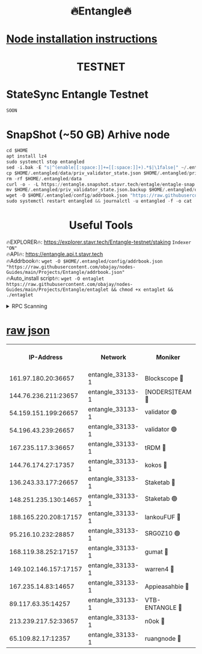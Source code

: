 <h1 align="center"> 🔥Entangle🔥</h1>

[Node installation instructions](https://github.com/obajay/nodes-Guides/tree/main/Projects/Entangle)
=

<h1 align="center"> TESTNET</h1>

# StateSync Entangle Testnet
```python
SOON
```
# SnapShot (~50 GB) Arhive node
```python
cd $HOME
apt install lz4
sudo systemctl stop entangled
sed -i.bak -E "s|^(enable[[:space:]]+=[[:space:]]+).*$|\1false|" ~/.entangled/config/config.toml
cp $HOME/.entangled/data/priv_validator_state.json $HOME/.entangled/priv_validator_state.json.backup
rm -rf $HOME/.entangled/data
curl -o - -L https://entangle.snapshot.stavr.tech/entagle/entagle-snap.tar.lz4 | lz4 -c -d - | tar -x -C $HOME/.entangled --strip-components 2
mv $HOME/.entangled/priv_validator_state.json.backup $HOME/.entangled/data/priv_validator_state.json
wget -O $HOME/.entangled/config/addrbook.json "https://raw.githubusercontent.com/obajay/nodes-Guides/main/Projects/Entangle/addrbook.json"
sudo systemctl restart entangled && journalctl -u entangled -f -o cat
```
 <h1 align="center"> Useful Tools</h1>
 
🔥EXPLORER🔥: https://explorer.stavr.tech/Entangle-testnet/staking        `Indexer "ON"` \
🔥API🔥:      https://entangle.api.t.stavr.tech \
🔥Addrbook🔥: ```wget -O $HOME/.entangled/config/addrbook.json "https://raw.githubusercontent.com/obajay/nodes-Guides/main/Projects/Entangle/addrbook.json"``` \
🔥Auto_install script🔥:  `wget -O entaglet https://raw.githubusercontent.com/obajay/nodes-Guides/main/Projects/Entangle/entaglet && chmod +x entaglet && ./entaglet`


<details>
<summary>RPC Scanning</summary>

<h2 align="center"> We scan nodes in real time every 4 hours. And we provide the final result of RPC endpoints.
We cannot influence the operation of these nodes in any way. </h2>


```python
If Voting Power is higher than 0 --> then the Node is a validator of the network and may be subject to attack and be a potential threat to the chain.
```
```python
We marked such validators with a red symbol
```

</details>

[raw json](https://rpc-check.entangt.stavr.tech/entangt/rpc-entangt-result.json)
=


<table><tr><th>IP-Address</th><th>Network</th><th>Moniker</th><th>Latest Block Height</th><th>Earliest Block Height</th><th>Catching Up</th><th>Tx Index</th><th>Voting Power</th><th>Scan Time</th></tr><tr><td>161.97.180.20:36657</td><td>entangle_33133-1</td><td>Blockscope 🔴</td><td>1331997</td><td>1</td><td>False</td><td>off</td><td>259586473635098</td><td>2023-12-26T12:13:51.681840968UTC</td></tr><tr><td>144.76.236.211:23657</td><td>entangle_33133-1</td><td>[NODERS]TEAM 🔴</td><td>1332000</td><td>1</td><td>False</td><td>off</td><td>47049700500000000</td><td>2023-12-26T12:14:04.042406109UTC</td></tr><tr><td>54.159.151.199:26657</td><td>entangle_33133-1</td><td>validator 🟢</td><td>1280815</td><td>1</td><td>False</td><td>on</td><td>0</td><td>2023-12-26T12:14:11.332788063UTC</td></tr><tr><td>54.196.43.239:26657</td><td>entangle_33133-1</td><td>validator 🟢</td><td>1332002</td><td>1</td><td>False</td><td>on</td><td>0</td><td>2023-12-26T12:14:11.935808499UTC</td></tr><tr><td>167.235.117.3:36657</td><td>entangle_33133-1</td><td>tRDM 🔴</td><td>1332002</td><td>1</td><td>False</td><td>on</td><td>59819660338000</td><td>2023-12-26T12:14:14.564333763UTC</td></tr><tr><td>144.76.174.27:17357</td><td>entangle_33133-1</td><td>kokos 🔴</td><td>1331999</td><td>145001</td><td>False</td><td>on</td><td>89890100000000</td><td>2023-12-26T12:14:01.069925188UTC</td></tr><tr><td>136.243.33.177:26657</td><td>entangle_33133-1</td><td>Staketab 🔴</td><td>1332001</td><td>660001</td><td>False</td><td>on</td><td>57511111100000</td><td>2023-12-26T12:14:06.389100732UTC</td></tr><tr><td>148.251.235.130:14657</td><td>entangle_33133-1</td><td>Staketab 🟢</td><td>1331997</td><td>660801</td><td>False</td><td>on</td><td>0</td><td>2023-12-26T12:13:51.370082858UTC</td></tr><tr><td>188.165.220.208:17157</td><td>entangle_33133-1</td><td>lankouFUF 🔴</td><td>1331998</td><td>725001</td><td>False</td><td>on</td><td>180899900000002</td><td>2023-12-26T12:13:56.720494327UTC</td></tr><tr><td>95.216.10.232:28857</td><td>entangle_33133-1</td><td>SRG0Z10 🟢</td><td>1331997</td><td>842001</td><td>False</td><td>off</td><td>0</td><td>2023-12-26T12:13:49.059591356UTC</td></tr><tr><td>168.119.38.252:17157</td><td>entangle_33133-1</td><td>gumat 🔴</td><td>1331998</td><td>962001</td><td>False</td><td>on</td><td>314013548351851</td><td>2023-12-26T12:13:56.441833436UTC</td></tr><tr><td>149.102.146.157:17157</td><td>entangle_33133-1</td><td>warren4 🔴</td><td>1332000</td><td>1054001</td><td>False</td><td>on</td><td>261531178365442</td><td>2023-12-26T12:14:03.799523622UTC</td></tr><tr><td>167.235.14.83:14657</td><td>entangle_33133-1</td><td>Appieasahbie 🔴</td><td>1332002</td><td>1076001</td><td>False</td><td>on</td><td>44568809900999996</td><td>2023-12-26T12:14:12.188412439UTC</td></tr><tr><td>89.117.63.35:14257</td><td>entangle_33133-1</td><td>VTB-ENTANGLE 🔴</td><td>1331999</td><td>1162001</td><td>False</td><td>off</td><td>115826514071325</td><td>2023-12-26T12:14:01.384169860UTC</td></tr><tr><td>213.239.217.52:33657</td><td>entangle_33133-1</td><td>n0ok 🔴</td><td>1332002</td><td>1232002</td><td>False</td><td>off</td><td>46574292273662988</td><td>2023-12-26T12:14:10.734516489UTC</td></tr><tr><td>65.109.82.17:12357</td><td>entangle_33133-1</td><td>ruangnode 🔴</td><td>1331997</td><td>1312001</td><td>False</td><td>off</td><td>262501785360543</td><td>2023-12-26T12:13:52.085390118UTC</td></tr></table>
